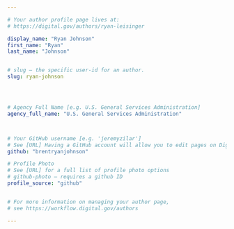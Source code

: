```yaml
---

# Your author profile page lives at:
# https://digital.gov/authors/ryan-leisinger

display_name: "Ryan Johnson"
first_name: "Ryan"
last_name: "Johnson"


# slug — the specific user-id for an author.
slug: ryan-johnson




# Agency Full Name [e.g. U.S. General Services Administration]
agency_full_name: "U.S. General Services Administration"



# Your GitHub username [e.g. 'jeremyzilar']
# See [URL] Having a GitHub account will allow you to edit pages on DigitalGov. The image used in your GitHub account can also be used to populate your digital.gov profile photo.
github: "brentryanjohnson"

# Profile Photo
# See [URL] for a full list of profile photo options
# github-photo — requires a github ID
profile_source: "github"


# For more information on managing your author page,
# see https://workflow.digital.gov/authors

---
```

